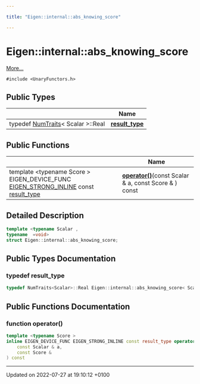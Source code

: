```yaml
---

title: "Eigen::internal::abs_knowing_score"

---
```


# Eigen::internal::abs_knowing_score



 [More...](#detailed-description)


`#include <UnaryFunctors.h>`

## Public Types

|                | Name           |
| -------------- | -------------- |
| typedef <a href="http://example.org/classes/structeigen_1_1numtraits/">NumTraits</a>< Scalar >::Real | **[result_type](http://example.org/classes/structeigen_1_1internal_1_1abs__knowing__score/#typedef-result-type)**  |

## Public Functions

|                | Name           |
| -------------- | -------------- |
| template <typename Score \> <br>EIGEN_DEVICE_FUNC <a href="http://example.org/files/macros_8h/#define-eigen-strong-inline">EIGEN_STRONG_INLINE</a> const <a href="http://example.org/classes/structeigen_1_1internal_1_1abs__knowing__score/#typedef-result-type">result_type</a> | **[operator()](http://example.org/classes/structeigen_1_1internal_1_1abs__knowing__score/#function-operator())**(const Scalar & a, const Score & ) const |

## Detailed Description

```cpp
template <typename Scalar ,
typename  =void>
struct Eigen::internal::abs_knowing_score;
```

## Public Types Documentation

### typedef result_type

```cpp
typedef NumTraits<Scalar>::Real Eigen::internal::abs_knowing_score< Scalar, typename >::result_type;
```


## Public Functions Documentation

### function operator()

```cpp
template <typename Score >
inline EIGEN_DEVICE_FUNC EIGEN_STRONG_INLINE const result_type operator()(
    const Scalar & a,
    const Score & 
) const
```


-------------------------------

Updated on 2022-07-27 at 19:10:12 +0100
